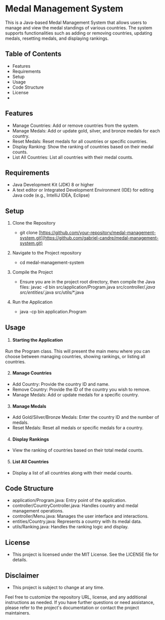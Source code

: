 # Medal Management System
This is a Java-based Medal Management System that allows users to manage and view the medal standings of various countries. The system supports functionalities such as adding or removing countries, updating medals, resetting medals, and displaying rankings.

## Table of Contents
- Features
- Requirements
- Setup
- Usage
- Code Structure
- License
- 
## Features
- Manage Countries: Add or remove countries from the system.
- Manage Medals: Add or update gold, silver, and bronze medals for each country.
- Reset Medals: Reset medals for all countries or specific countries.
- Display Ranking: Show the ranking of countries based on their medal counts.
- List All Countries: List all countries with their medal counts.

## Requirements
- Java Development Kit (JDK) 8 or higher
- A text editor or Integrated Development Environment (IDE) for editing Java code (e.g., IntelliJ IDEA, Eclipse)

## Setup
1. Clone the Repository
   - git clone [https://github.com/your-repository/medal-management-system.git](https://github.com/gabriel-candre/medal-management-system.git)

2. Navigate to the Project repository
   - cd medal-management-system

3. Compile the Project
    - Ensure you are in the project root directory, then compile the Java files:
   javac -d bin src/application/Program.java src/controller/*.java src/entities/*.java src/utils/*.java

4. Run the Application
    - java -cp bin application.Program

## Usage
1. #### Starting the Application

Run the Program class. This will present the main menu where you can choose between managing countries, showing rankings, or listing all countries.

2. #### Manage Countries

- Add Country: Provide the country ID and name.
- Remove Country: Provide the ID of the country you wish to remove.
- Manage Medals: Add or update medals for a specific country.

3. #### Manage Medals

- Add Gold/Silver/Bronze Medals: Enter the country ID and the number of medals.
- Reset Medals: Reset all medals or specific medals for a country.

4. #### Display Rankings

- View the ranking of countries based on their total medal counts.

5. #### List All Countries

- Display a list of all countries along with their medal counts.

## Code Structure
- application/Program.java: Entry point of the application.
- controller/CountryController.java: Handles country and medal management operations.
- controller/Menu.java: Manages the user interface and interactions.
- entities/Country.java: Represents a country with its medal data.
- utils/Ranking.java: Handles the ranking logic and display.

## License
- This project is licensed under the MIT License. See the LICENSE file for details.

## Disclaimer
- This project is subject to change at any time.

Feel free to customize the repository URL, license, and any additional instructions as needed. If you have further questions or need assistance, please refer to the project's documentation or contact the project maintainers.
